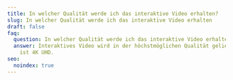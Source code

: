 ```yaml
---
title: In welcher Qualität werde ich das interaktive Video erhalten?
slug: In welcher Qualität werde ich das interaktive Video erhalten
draft: false
faq:
  question: In welcher Qualität werde ich das interaktive Video erhalten?
  answer: Interaktives Video wird in der höchstmöglichen Qualität geliefert, dies
    ist 4K UHD.
seo:
  noindex: true
---
```

